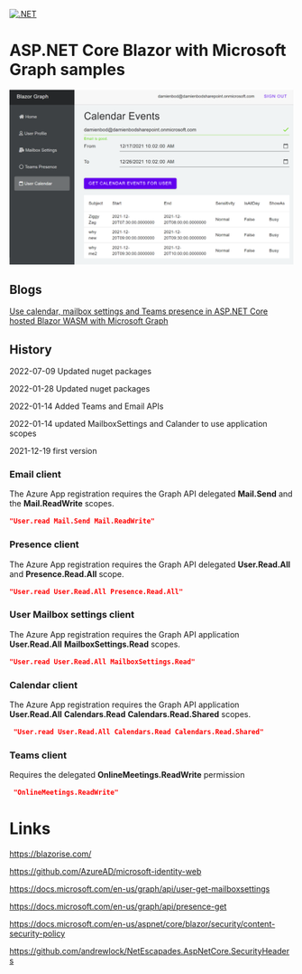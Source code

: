 [![.NET](https://github.com/damienbod/AspNetCoreBlazorMicrosoftGraph/actions/workflows/dotnet.yml/badge.svg)](https://github.com/damienbod/AspNetCoreBlazorMicrosoftGraph/actions/workflows/dotnet.yml)

# ASP.NET Core Blazor with Microsoft Graph samples

![User Calendar](https://github.com/damienbod/AspNetCoreBlazorMicrosoftGraph/blob/main/images/BlazorGraph_03.png)

## Blogs

[Use calendar, mailbox settings and Teams presence in ASP.NET Core hosted Blazor WASM with Microsoft Graph](https://damienbod.com/2021/12/20/use-calendar-mailbox-settings-and-teams-presence-in-asp-net-core-hosted-blazor-wasm-with-microsoft-graph/)

## History

2022-07-09 Updated nuget packages

2022-01-28 Updated nuget packages

2022-01-14 Added Teams and Email APIs

2022-01-14 updated MailboxSettings and Calander to use application scopes

2021-12-19 first version

### Email client

The Azure App registration requires the Graph API delegated **Mail.Send** and the **Mail.ReadWrite** scopes.

```json
"User.read Mail.Send Mail.ReadWrite"
```

### Presence client

The Azure App registration requires the Graph API delegated **User.Read.All** and **Presence.Read.All** scope.

```json
"User.read User.Read.All Presence.Read.All"
```

### User Mailbox settings client

The Azure App registration requires the Graph API application **User.Read.All** **MailboxSettings.Read** scopes.

```json
"User.read User.Read.All MailboxSettings.Read"
```

### Calendar client

The Azure App registration requires the Graph API application **User.Read.All** **Calendars.Read** **Calendars.Read.Shared** scopes.

```json
 "User.read User.Read.All Calendars.Read Calendars.Read.Shared"
```

### Teams client

Requires the delegated **OnlineMeetings.ReadWrite** permission

```json
 "OnlineMeetings.ReadWrite"
```

# Links

https://blazorise.com/

https://github.com/AzureAD/microsoft-identity-web</p>

https://docs.microsoft.com/en-us/graph/api/user-get-mailboxsettings

https://docs.microsoft.com/en-us/graph/api/presence-get

https://docs.microsoft.com/en-us/aspnet/core/blazor/security/content-security-policy

https://github.com/andrewlock/NetEscapades.AspNetCore.SecurityHeaders
